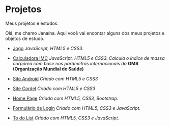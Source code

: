 # Projetos
Meus projetos e estudos.

Olá, me chamo Janaína.
Aqui você vai encontar alguns dos meus projetos e objetos de estudo.

* [Jogo](https://janainacustodio.github.io/Aquarium/)
*JavaScript, HTML5 e CSS3.*

* [Calculadora IMC](https://janainacustodio.github.io/imc/)
*JavaScript, HTML5 e CSS3.
Calcula o índice de massa corpórea com base nos parâmetros internacionais da* **OMS (Organização Mundial de Saúde)**

* [Site Android](https://janainacustodio.github.io/site-android/android.html)
*Criado com HTML5 e CSS3* 

* [Site Cordel](https://janainacustodio.github.io/site-cordel/cordel.html)
*Criado com HTML5 e CSS3*

* [Home Page](https://janainacustodio.github.io/Home-Page/#) 
*Criada com  HTML5, CSS3, Bootstrap.*

* [Formulário de Login](https://janainacustodio.github.io/formulario/) 
*Criado com  HTML5, CSS3 e JavaScript.*

* [To do List](https://janainacustodio.github.io/To-do-list/javascript/index.html) 
*Criado com  HTML5, CSS3 e JavaScript.*


